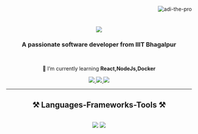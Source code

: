 <p align="right"> <img src="https://komarev.com/ghpvc/?username=adi-the-pro&label=Profile%20views&color=0e75b6&style=flat" alt="adi-the-pro" /> </p>
<h1 align="center">
    <img src="https://readme-typing-svg.herokuapp.com/?font=Righteous&size=35&center=true&vCenter=true&width=500&height=70&duration=4000&lines=Hi+There!+👋;+I'm+Aditya+Rathore!;" />
    
</h1>

<h3 align="center">A passionate software developer from IIIT Bhagalpur</h3>

<br/>

<div align="center">
 

 🌱 I’m currently learning **React,NodeJs,Docker**
 </div>
 
<div align="center"> 
  <a href="mailto:adira42004@gmail.com">
    <img src="https://img.shields.io/badge/Gmail-333333?style=for-the-badge&logo=gmail&logoColor=red" />
  </a>
  <a href="https://www.linkedin.com/in/aditya-rathore-b6784a167/" target="_blank">
    <img src="https://img.shields.io/badge/LinkedIn-0077B5?style=for-the-badge&logo=linkedin&logoColor=white" target="_blank" />
  </a>
  <a href="https://github.com/Adi-The-Pro" target="_blank">
     <img src="https://img.shields.io/badge/Portfolio-FF5722?style=for-the-badge&logo=todoist&logoColor=white" target="_blank" /> <!-- sqlite, safari, google-chrome are other good icon options -->
  </a>
</div>

 <hr/>
 
<h2 align="center">⚒️ Languages-Frameworks-Tools ⚒️</h2>
<br/>
<div align="center">
    <img src="https://skillicons.dev/icons?i=react,html,css,vscode,github,tailwind,git" />
    <img src="https://skillicons.dev/icons?i=nodejs,javascript,express,mongodb,docker,mysql" /><br>
</div>

<br/>
<br/>
